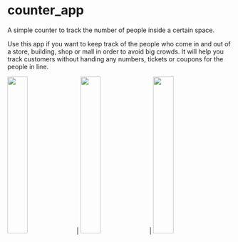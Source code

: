 # counter_app

A simple counter to track the number of people inside a certain space.


Use this app if you want to keep track of the people who come in and out of a store, building, shop or mall in order to avoid big crowds. It will help you track customers without handing any numbers, tickets or coupons for the people in line.

<img src="https://drive.google.com/uc?export=view&id=17v_tB7hy4LWy8vgev8OZpKsClPEthAuH" width="30%"/>  |
<img src="https://drive.google.com/uc?export=view&id=1lfI78vOvMlhp_TjhJHM2A8OVaECpXsqi" width="30%"/>  |
<img src="https://drive.google.com/uc?export=view&id=19Im_1E4oBWebBBjiCHvXIb149eYW5lKS" width="30%"/>
